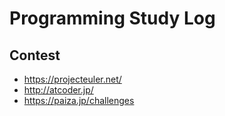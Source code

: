# Programming Study Log

## Contest

* https://projecteuler.net/
* http://atcoder.jp/
* https://paiza.jp/challenges

## 